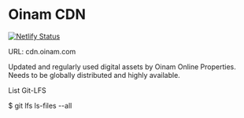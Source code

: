 # Oinam CDN

[![Netlify Status](https://api.netlify.com/api/v1/badges/721ee4c3-d7bc-4ce1-be1d-3c9f2bfd6345/deploy-status)](https://app.netlify.com/sites/oinam-cdn/deploys)

URL: cdn.oinam.com

Updated and regularly used digital assets by Oinam Online Properties.
Needs to be globally distributed and highly available.

List Git-LFS

$ git lfs ls-files --all
